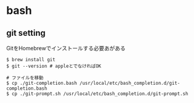 # bash


## git setting 

GitをHomebrewでインストールする必要あがある
```
$ brew install git
$ git --version # appleとでなければOK
```

```
# ファイルを移動
$ cp ./git-completion.bash /usr/local/etc/bash_completion.d/git-completion.bash
$ cp ./git-prompt.sh /usr/local/etc/bash_completion.d/git-prompt.sh
```



